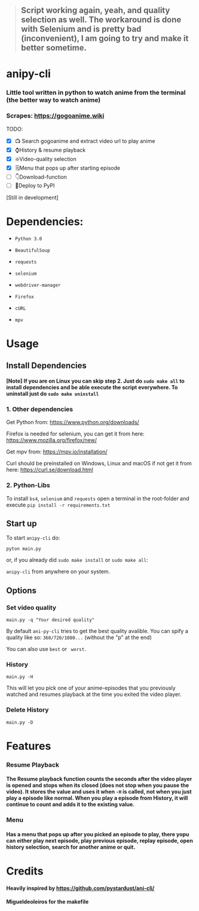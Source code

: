 > ## Script working again, yeah, and quality selection as well. The workaround is done with Selenium and is pretty bad (inconvenient), I am going to try and make it better sometime.

# anipy-cli
### Little tool written in python to watch anime from the terminal (the better way to watch anime)
### Scrapes: https://gogoanime.wiki

TODO:
- [x] 📺 Search gogoanime and extract video url to play anime 
- [x] ⌚History & resume playback 
- [x] ❇️Video-quality selection 
- [x] 🗒️Menu that pops up after starting episode 
- [ ] 👇Download-function
- [ ] 🚀Deploy to PyPI

[Still in development]

# Dependencies:
- `Python 3.0`

- `BeautifulSoup`

- `requests`

- `selenium`

- `webdriver-manager`

- `Firefox`

- `cURL`

- `mpv`
 

# Usage

## Install Dependencies

#### [Note] If you are on Linux you can skip step 2. Just do `sudo make all` to install dependencies and be able execute the script everywhere. To uninstall just do `sudo make uninstall`
 

### 1. Other dependencies
Get Python from: https://www.python.org/downloads/

Firefox is needed for selenium, you can get it from here: https://www.mozilla.org/firefox/new/

Get mpv from: https://mpv.io/installation/

Curl should be preinstalled on Windows, Linux and macOS if not get it from here: https://curl.se/download.html

### 2. Python-Libs

To install `bs4`, `selenium` and `requests` open a terminal in the root-folder and execute `pip install -r requirements.txt`

## Start up 
To start `anipy-cli` do:

`pyton main.py`

or, if you already did `sudo make install` or `sudo make all`:

`anipy-cli` from anywhere on your system.

## Options
### Set video quality
`main.py -q "Your desired quality"` 

By default `ani-py-cli` tries to get the best quality avalible. You can spify a quality like so: `360/720/1080...` (without the "p" at the end)

You can also use  `best` or ` worst`.

### History
`main.py -H`

This will let you pick one of your anime-episodes that you previously watched and resumes playback at the time you exited the video player.


### Delete History

`main.py -D`

# Features
### Resume Playback
#### The Resume playback function counts the seconds after the video player is opened and stops when its closed (does not stop when you pause the video). It stores the value and uses it when `-H` is called, not when you just play a episode like normal. When you play a episode from History, it will continue to count and adds it to the existing value.    

### Menu
#### Has a menu that pops up after you picked an episode to play, there yopu can either play next episode, play previous episode, replay episode, open history selection, search for another anime or quit.

# Credits
#### Heavily inspired by https://github.com/pystardust/ani-cli/
#### Migueldeoleiros for the makefile 
